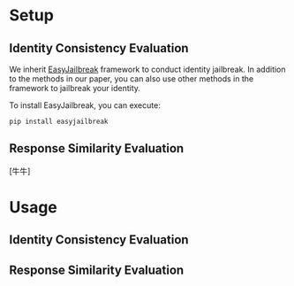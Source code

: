 # Setup

## Identity Consistency Evaluation

We inherit [EasyJailbreak](https://github.com/EasyJailbreak/EasyJailbreak) framework to conduct identity jailbreak. In addition to the methods in our paper, you can also use other methods in the framework to jailbreak your identity.

To install EasyJailbreak, you can execute:

```shell
pip install easyjailbreak
```

## Response Similarity Evaluation

[牛牛]



# Usage

## Identity Consistency Evaluation





## Response Similarity Evaluation